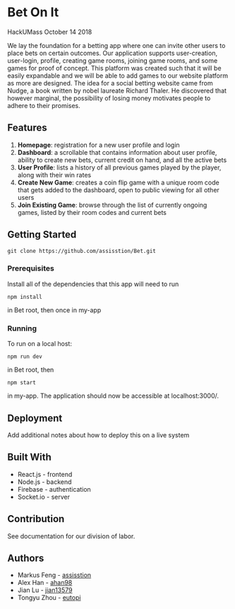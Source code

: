 # Bet On It
HackUMass October 14 2018

We lay the foundation for a betting app where one can invite other users to place bets on certain outcomes.
Our application supports user-creation, user-login, profile, creating game rooms, joining game rooms, and some games for proof of concept. This platform was created such that it will be easily expandable and we will be able to add games to our website platform as more are designed. The idea for a social betting website came from Nudge, a book written by nobel laureate Richard Thaler. He discovered that however marginal, the possibility of losing money motivates people to adhere to their promises. 

## Features
1. **Homepage**: registration for a new user profile and login 
2. **Dashboard**: a scrollable that contains information about user profile, ability to create new bets, current credit on hand, and all the active bets
3. **User Profile**: lists a history of all previous games played by the player, along with their win rates
4. **Create New Game**: creates a coin flip game with a unique room code that gets added to the dashboard, open to public viewing for all other users
5. **Join Existing Game**: browse through the list of currently ongoing games, listed by their room codes and current bets

## Getting Started

```
git clone https://github.com/assisstion/Bet.git
```

### Prerequisites

Install all of the dependencies that this app will need to run

```
npm install
```
in Bet root, then once in my-app

### Running

To run on a local host:
```
npm run dev
```
in Bet root, then
```
npm start
```
in my-app. The application should now be accessible at localhost:3000/.

## Deployment

Add additional notes about how to deploy this on a live system

## Built With

* React.js - frontend
* Node.js - backend
* Firebase - authentication
* Socket.io - server

## Contribution

See documentation for our division of labor.

## Authors
* Markus Feng - [assisstion](https://github.com/assisstion)
* Alex Han - [ahan98](https://github.com/ahan98)
* Jian Lu - [jian13579](https://github.com/jian13579) 
* Tongyu Zhou - [eutopi](https://github.com/eutopi)
